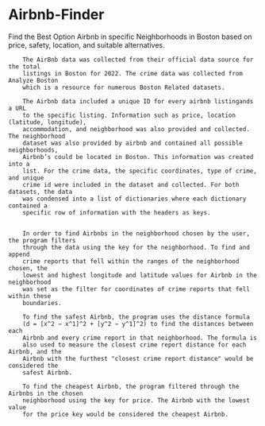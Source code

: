 # Airbnb-Finder
Find the Best Option Airbnb in specific Neighborhoods in Boston based on price, safety, location, and suitable alternatives.

        The AirBnb data was collected from their official data source for the total 
        listings in Boston for 2022. The crime data was collected from Analyze Boston 
        which is a resource for numerous Boston Related datasets.
        
        The Airbnb data included a unique ID for every airbnb listingands a URL
        to the specific listing. Information such as price, location (latitude, longitude), 
        accommodation, and neighborhood was also provided and collected. The neighborhood 
        dataset was also provided by airbnb and contained all possible neighborhoods, 
        Airbnb’s could be located in Boston. This information was created into a 
        list. For the crime data, the specific coordinates, type of crime, and unique 
        crime id were included in the dataset and collected. For both datasets, the data 
        was condensed into a list of dictionaries where each dictionary contained a 
        specific row of information with the headers as keys.
    
    
        In order to find Airbnbs in the neighborhood chosen by the user, the program filters 
        through the data using the key for the neighborhood. To find and append 
        crime reports that fell within the ranges of the neighborhood chosen, the 
        lowest and highest longitude and latitude values for Airbnb in the neighborhood
        was set as the filter for coordinates of crime reports that fell within these 
        boundaries.
        
        To find the safest Airbnb, the program uses the distance formula 
        (d = [x^2 − x^1]^2 + [y^2 − y^1]^2) to find the distances between each 
        Airbnb and every crime report in that neighborhood. The formula is 
        also used to measure the closest crime report distance for each Airbnb, and the 
        Airbnb with the furthest "closest crime report distance" would be considered the 
        safest Airbnb.
        
        To find the cheapest Airbnb, the program filtered through the Airbnbs in the chosen 
        neighborhood using the key for price. The Airbnb with the lowest value 
        for the price key would be considered the cheapest Airbnb.
        
